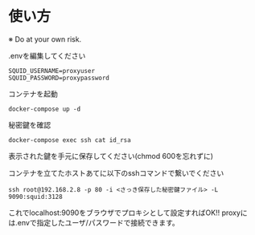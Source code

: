 # 使い方
※ Do at your own risk.


.envを編集してください

```
SQUID_USERNAME=proxyuser
SQUID_PASSWORD=proxypassword
```


コンテナを起動

```
docker-compose up -d
```

秘密鍵を確認

```
docker-compose exec ssh cat id_rsa
```

表示された鍵を手元に保存してください(chmod 600を忘れずに)


コンテナを立てたホストあてに以下のsshコマンドで繋いでください

```
ssh root@192.168.2.8 -p 80 -i <さっき保存した秘密鍵ファイル> -L 9090:squid:3128
```

これでlocalhost:9090をブラウザでプロキシとして設定すればOK!!
proxyには.envで指定したユーザ/パスワードで接続できます。
